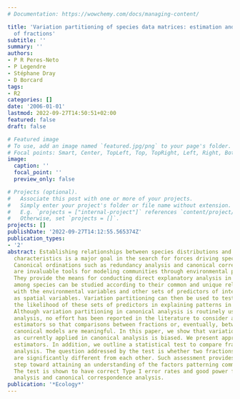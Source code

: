 ```yaml
---
# Documentation: https://wowchemy.com/docs/managing-content/

title: 'Variation partitioning of species data matrices: estimation and comparison
  of fractions'
subtitle: ''
summary: ''
authors:
- P R Peres-Neto
- P Legendre
- Stéphane Dray
- D Borcard
tags:
- R2
categories: []
date: '2006-01-01'
lastmod: 2022-09-27T14:50:51+02:00
featured: false
draft: false

# Featured image
# To use, add an image named `featured.jpg/png` to your page's folder.
# Focal points: Smart, Center, TopLeft, Top, TopRight, Left, Right, BottomLeft, Bottom, BottomRight.
image:
  caption: ''
  focal_point: ''
  preview_only: false

# Projects (optional).
#   Associate this post with one or more of your projects.
#   Simply enter your project's folder or file name without extension.
#   E.g. `projects = ["internal-project"]` references `content/project/deep-learning/index.md`.
#   Otherwise, set `projects = []`.
projects: []
publishDate: '2022-09-27T14:12:55.565374Z'
publication_types:
- '2'
abstract: Establishing relationships between species distributions and environmental
  characteristics is a major goal in the search for forces driving species distributions.
  Canonical ordinations such as redundancy analysis and canonical correspondence analysis
  are invaluable tools for modeling communities through environmental predictors.
  They provide the means for conducting direct explanatory analysis in which the association
  among species can be studied according to their common and unique relationships
  with the environmental variables and other sets of predictors of interest, such
  as spatial variables. Variation partitioning can then be used to test and determine
  the likelihood of these sets of predictors in explaining patterns in community structure.
  Although variation partitioning in canonical analysis is routinely used in ecological
  analysis, no effort has been reported in the literature to consider appropriate
  estimators so that comparisons between fractions or, eventually, between different
  canonical models are meaningful. In this paper, we show that variation partitioning
  as currently applied in canonical analysis is biased. We present appropriate unbiased
  estimators. In addition, we outline a statistical test to compare fractions in canonical
  analysis. The question addressed by the test is whether two fractions of variation
  are significantly different from each other. Such assessment provides an important
  step toward attaining an understanding of the factors patterning community structure.
  The test is shown to have correct Type I error rates and good power for both redundancy
  analysis and canonical correspondence analysis.
publication: '*Ecology*'
---
```


